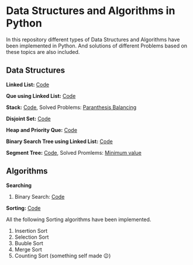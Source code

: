 # Data Structures and Algorithms in Python
In this repository different types of Data Structures and Algorithms have been implemented in Python. And solutions of different Problems based on these topics are also included.

## Data Structures

**Linked List:** [Code](https://github.com/Mushahid2521/Data-Structures-and-Algorithms-in-Python/blob/master/Algos/linkedList.py)

**Que using Linked List:** [Code](https://github.com/Mushahid2521/Data-Structures-and-Algorithms-in-Python/blob/master/Algos/QueInLinkedlist.py)

**Stack:** [Code](https://github.com/Mushahid2521/Data-Structures-and-Algorithms-in-Python/blob/master/Algos/stack.py), Solved Problems: [Paranthesis Balancing](https://github.com/Mushahid2521/Data-Structures-and-Algorithms-in-Python/blob/master/Algos/parenthesisBalancing.py)

**Disjoint Set:** [Code](https://github.com/Mushahid2521/Data-Structures-and-Algorithms-in-Python/blob/master/Algos/DisjointSet.py)

**Heap and Priority Que:** [Code](https://github.com/Mushahid2521/Data-Structures-and-Algorithms-in-Python/blob/master/Algos/heap%26PrirotyQueue.py)

**Binary Search Tree using Linked List:** [Code](https://github.com/Mushahid2521/Data-Structures-and-Algorithms-in-Python/blob/master/Algos/BinarySearchTree.py)

**Segment Tree:** [Code](https://github.com/Mushahid2521/Data-Structures-and-Algorithms-in-Python/blob/master/Algos/SegmentTree.py), Solved Promlems: [Minimum value]()
## Algorithms

**Searching**
1. Binary Search: [Code](https://github.com/Mushahid2521/Data-Structures-and-Algorithms-in-Python/blob/master/Algos/bianrySearch.py) 

**Sorting:** [Code](https://github.com/Mushahid2521/Data-Structures-and-Algorithms-in-Python/blob/master/Algos/SrotingAlgorithms.py)

All the following Sorting algorithms have been implemented.
1. Insertion Sort
2. Selection Sort
3. Buuble Sort
4. Merge Sort
5. Counting Sort (something self made :wink:) 

